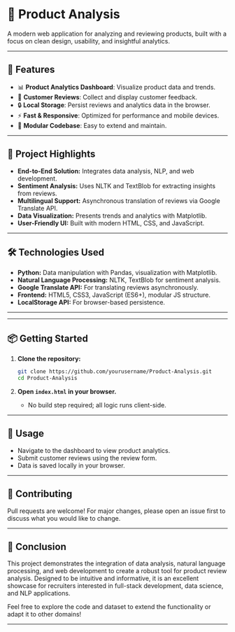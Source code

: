 # 🛒 Product Analysis

A modern web application for analyzing and reviewing products, built with a focus on clean design, usability, and insightful analytics.

---

## 🚀 Features

- 📊 **Product Analytics Dashboard**: Visualize product data and trends.
- 📝 **Customer Reviews**: Collect and display customer feedback.
- 🔒 **Local Storage**: Persist reviews and analytics data in the browser.
- ⚡ **Fast & Responsive**: Optimized for performance and mobile devices.
- 🧩 **Modular Codebase**: Easy to extend and maintain.

---

## 🌟 Project Highlights

- **End-to-End Solution:** Integrates data analysis, NLP, and web development.
- **Sentiment Analysis:** Uses NLTK and TextBlob for extracting insights from reviews.
- **Multilingual Support:** Asynchronous translation of reviews via Google Translate API.
- **Data Visualization:** Presents trends and analytics with Matplotlib.
- **User-Friendly UI:** Built with modern HTML, CSS, and JavaScript.

---

## 🛠️ Technologies Used

- **Python:** Data manipulation with Pandas, visualization with Matplotlib.
- **Natural Language Processing:** NLTK, TextBlob for sentiment analysis.
- **Google Translate API:** For translating reviews asynchronously.
- **Frontend:** HTML5, CSS3, JavaScript (ES6+), modular JS structure.
- **LocalStorage API:** For browser-based persistence.

---
---

## 📦 Getting Started

1. **Clone the repository:**
   ```bash
   git clone https://github.com/yourusername/Product-Analysis.git
   cd Product-Analysis
   ```

2. **Open `index.html` in your browser.**
   - No build step required; all logic runs client-side.

---

## 📝 Usage

- Navigate to the dashboard to view product analytics.
- Submit customer reviews using the review form.
- Data is saved locally in your browser.

---

## 🤝 Contributing

Pull requests are welcome! For major changes, please open an issue first to discuss what you would like to change.

---


## 🎯 Conclusion

This project demonstrates the integration of data analysis, natural language processing, and web development to create a robust tool for product review analysis. Designed to be intuitive and informative, it is an excellent showcase for recruiters interested in full-stack development, data science, and NLP applications.

Feel free to explore the code and dataset to extend the functionality or adapt it to other domains!

---


